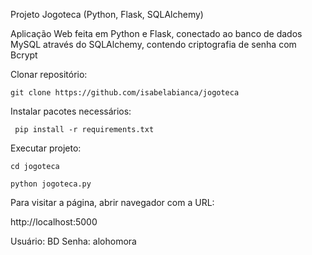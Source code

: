 Projeto Jogoteca (Python, Flask, SQLAlchemy)

Aplicação Web feita em Python e Flask, conectado ao banco de dados MySQL através do SQLAlchemy, contendo criptografia de senha com Bcrypt

Clonar repositório:

`git clone https://github.com/isabelabianca/jogoteca`

Instalar pacotes necessários:

` pip install -r requirements.txt`

Executar projeto:

`cd jogoteca`

`python jogoteca.py`


Para visitar a página, abrir navegador com a URL:

http://localhost:5000

Usuário: BD
Senha: alohomora
